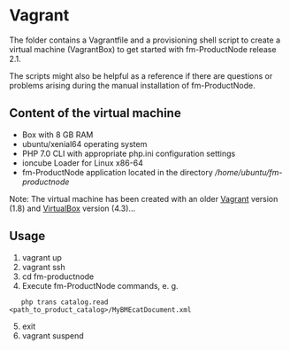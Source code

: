 # Vagrant

The folder contains a Vagrantfile and a provisioning shell script to create a
virtual machine (VagrantBox) to get started with fm-ProductNode release 2.1.

The scripts might also be helpful as a reference if there are questions or problems arising during the manual installation of fm-ProductNode.

## Content of the virtual machine
- Box with 8 GB RAM
- ubuntu/xenial64 operating system
- PHP 7.0 CLI with appropriate php.ini configuration settings
- ioncube Loader for Linux x86-64
- fm-ProductNode application located in the directory */home/ubuntu/fm-productnode*

Note: The virtual machine has been created with an older
[Vagrant](https://www.vagrantup.com/) version (1.8) and
[VirtualBox](https://www.virtualbox.org/) version (4.3)...

## Usage

1. vagrant up
2. vagrant ssh
3. cd fm-productnode
4. Execute fm-ProductNode commands, e. g.
```
   php trans catalog.read <path_to_product_catalog>/MyBMEcatDocument.xml
```
5. exit
6. vagrant suspend
